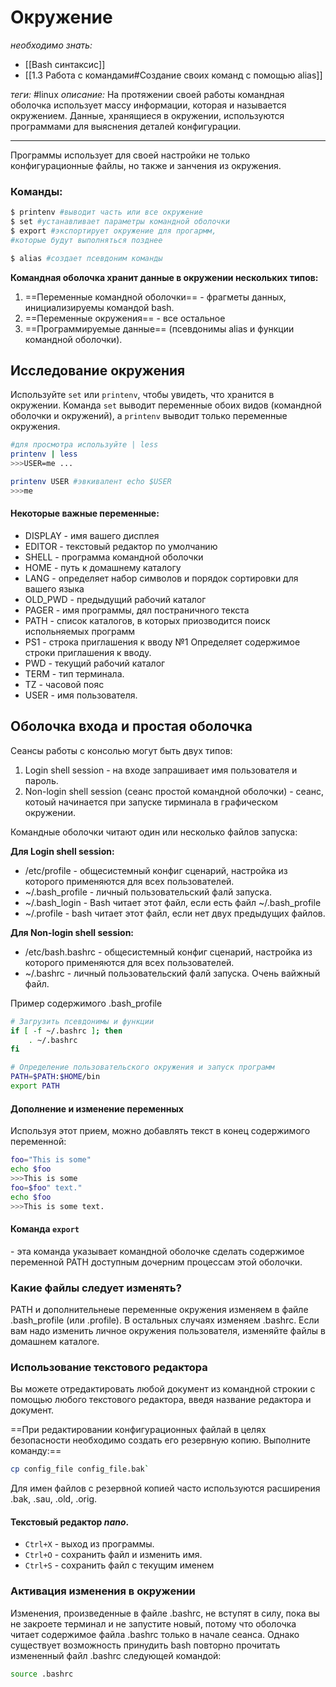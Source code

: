 # Окружение
*необходимо знать:*
- [[Bash синтаксис]] 
- [[1.3 Работа с командами#Создание своих команд с помощью alias]]

*теги:* #linux 
*описание:* На протяжении своей работы командная оболочка использует массу информации, которая и называется окружением. Данные, хранящиеся в окружении, используются программами для выяснения деталей конфигурации.

---
Программы использует для своей настройки не только конфигурационные файлы, но также и занчения из окружения.

### Команды:
```bash
$ printenv #выводит часть или все окружение
$ set #устанавливает параметры командной оболочки
$ export #экспортирует окружение для прогармм, 
#которые будут выполняться позднее

$ alias #создает псевдоним команды
```

**Командная оболочка хранит данные в окружении нескольких типов:**
1. ==Переменные командной оболочки== - фрагметы данных, инициализируемы командой bash.
2. ==Переменные окружения== - все остальное
3. ==Программируемые данные== (псевдонимы alias и функции командной оболочки).

## Исследование окружения
Используйте `set` или `printenv`, чтобы увидеть, что хранится в окружении. Команда `set` выводит переменные обоих видов (командной оболочки и окружений), а `printenv` выводит только переменные окружения.
```bash 
#для просмотра используйте | less
printenv | less 
>>>USER=me ...

printenv USER #эвкивалент echo $USER
>>>me
```

#### Некоторые важные переменные:
- DISPLAY - имя вашего дисплея
- EDITOR - текстовый редактор по умолчанию
- SHELL - программа командной оболочки
- HOME - путь к домашнему каталогу
- LANG - определяет набор символов и порядок сортировки для вашего языка
- OLD_PWD - предыдущий рабочий каталог
- PAGER - имя программы, дял постраничного текста
- PATH - список каталогов, в которых приозводится поиск испольняемых программ
- PS1 - строка приглашения к вводу №1 Определяет содержимое строки приглашения к вводу.
- PWD - текущий рабочий каталог
- TERM - тип терминала.
- TZ - часовой пояс 
- USER - имя пользователя.

## Оболочка входа и простая оболочка
Сеансы работы с консолью могут быть двух типов:
1. Login shell session - на входе запрашивает имя пользователя и пароль.
2. Non-login shell session (сеанс простой командной оболочки) - сеанс, котоый начинается при запуске тирминала в графическом окружении.

Командные оболочки читают один или несколько файлов запуска:

**Для Login shell session:**
- /etc/profile - общесистемный конфиг сценарий, настройка из которого применяются для всех пользователей.
- ~/.bash_profile - личный пользовательский фалй запуска. 
- ~/.bash_login - Bash читает этот файл, если есть файл ~/.bash_profile
- ~/.profile - bash читает этот файл, если нет двух предыдущих файлов.

**Для Non-login shell session:**
- /etc/bash.bashrc -  общесистемный конфиг сценарий, настройка из которого применяются для всех пользователей.
- ~/.bashrc - личный пользовательский фалй запуска. Очень вайжный файл.

Пример содержимого .bash_profile
```bash
# Загрузить псевдонимы и функции
if [ -f ~/.bashrc ]; then
	. ~/.bashrc
fi

# Определение пользовательского окружения и запуск программ
PATH=$PATH:$HOME/bin
export PATH
```

#### Дополнение и изменение переменных
Используя этот прием, можно добавлять текст в конец содержимого переменной:
```bash
foo="This is some"
echo $foo
>>>This is some
foo=$foo" text."
echo $foo
>>>This is some text.
```

#### Команда `export`
\- эта команда указывает командной оболочке сделать содержимое переменной PATH доступным дочерним процессам этой оболочки.

### Какие файлы следует изменять? 
PATH и дополнительнеые переменные окружения изменяем в файле .bash_profile (или .profile). В остальных случаях изменяем .bashrc. Если вам надо изменить личное окружения пользователя, изменяйте файлы в домашнем каталоге.

### Использование текстового редактора
Вы можете отредактировать любой документ из командной строкии с помощью любого текстового редактора, введя название редактора и документ.

==При редактировании конфигурационных файлай в целях безопасности необходимо создать его резервную копию. Выполните команду:==
```bash
cp config_file config_file.bak`
```
Для имен файлов с резервной копией часто используются расширения .bak, .sau, .old, .orig.

#### Текстовый редактор *nano*.
- `Ctrl+X` - выход из программы.
- `Ctrl+O` - сохранить файл и изменить имя.
- `Ctrl+S` - сохранить файл с текущим именем

### Активация изменения в окружении
Изменения, произведенные в файле .bashrc, не вступят в силу, пока вы не закроете терминал и не запустите новый, потому что оболочка читает содержимое файла .bashrc только в начале сеанса. Однако существует возможность принудить bash
повторно прочитать измененный файл .bashrc следующей командой:
```bash
source .bashrc
```

